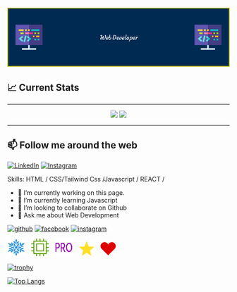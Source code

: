 

![Header](./github-header-image.png)
  
## :chart_with_upwards_trend: Current Stats

 ---

<p align="center">
 <img  src="https://github-readme-stats.vercel.app/api?username=Mehebul02&show_icons=true&theme=bear" width="400">
  <img src="https://github-readme-streak-stats.herokuapp.com?user=Mehebul02&theme=dark&hide_border=true" width="400">
</p>

--- 
## :mailbox: Follow me around the web
<a href="https://www.linkedin.com/in/mehebul-alif-9b865025b/" target="_blank"><img src="https://img.shields.io/badge/LinkedIn-%230077B5.svg?&style=flat-square&logo=linkedin&logoColor=white" alt="LinkedIn" width="300" border-radius="70px"></a>
<a href="https://www.instagram.com/absphreak" target="_blank"><img src="https://img.shields.io/badge/Instagram-%23E4405F.svg?&style=flat-square&logo=instagram&logoColor=white" alt="Instagram"></a>

</div>

Skills: HTML / CSS/Tailwind Css /Javascript  / REACT /

- 🔭 I’m currently working on this page. 
- 🌱 I’m currently learning Javascript 
- 👯 I’m looking to collaborate on Github 
- 💬 Ask me about Web Development 


[<img src='https://cdn.jsdelivr.net/npm/simple-icons@3.0.1/icons/github.svg' alt='github' height='40'>](https://github.com/Mehebul02)  [<img src='https://cdn.jsdelivr.net/npm/simple-icons@3.0.1/icons/facebook.svg' alt='facebook' height='40'>](https://www.facebook.com/https://web.facebook.com/alif.islam.212)  [<img src='https://cdn.jsdelivr.net/npm/simple-icons@3.0.1/icons/instagram.svg' alt='instagram' height='40'>](https://www.instagram.com/https://www.instagram.com/alif.islam.212//)  

<a href='https://archiveprogram.github.com/'><img src='https://raw.githubusercontent.com/acervenky/animated-github-badges/master/assets/acbadge.gif' width='40' height='40'></a> <a href='https://docs.github.com/en/developers'><img src='https://raw.githubusercontent.com/acervenky/animated-github-badges/master/assets/devbadge.gif' width='40' height='40'></a> <a href='https://github.com/pricing'><img src='https://raw.githubusercontent.com/acervenky/animated-github-badges/master/assets/pro.gif' width='40' height='40'></a> <a href='https://stars.github.com/'><img src='https://raw.githubusercontent.com/acervenky/animated-github-badges/master/assets/starbadge.gif' width='35' height='35'></a> <a href='https://docs.github.com/en/github/supporting-the-open-source-community-with-github-sponsors'><img src='https://raw.githubusercontent.com/acervenky/animated-github-badges/master/assets/sponsorbadge.gif' width='35' height='35'></a> 

[![trophy](https://github-profile-trophy.vercel.app/?username=Mehebul02)](https://github.com/ryo-ma/github-profile-trophy)

[![Top Langs](https://github-readme-stats.vercel.app/api/top-langs/?username=Mehebul02)](https://github.com/anuraghazra/github-readme-stats)





